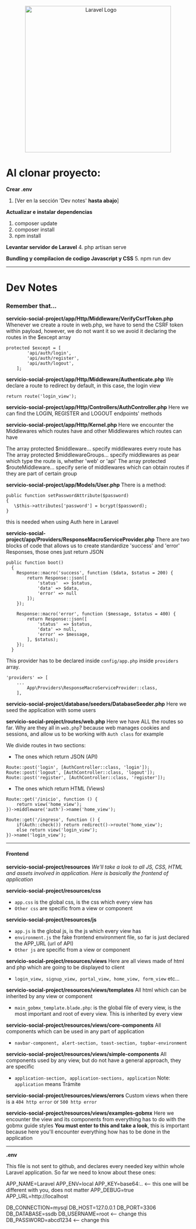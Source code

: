 <p align="center"><a href="https://laravel.com" target="_blank"><img src="https://raw.githubusercontent.com/laravel/art/master/logo-lockup/5%20SVG/2%20CMYK/1%20Full%20Color/laravel-logolockup-cmyk-red.svg" width="400" alt="Laravel Logo"></a></p>

# Al clonar proyecto:

**Crear .env**
1. [Ver en la sección 'Dev notes' **hasta abajo**]

**Actualizar e instalar dependencias**
1. composer update
2. composer install
3. npm install

**Levantar servidor de Laravel**
4. php artisan serve

**Bundling y compilacion de codigo Javascript y CSS**
5. npm run dev

---

# Dev Notes

### Remember that...

**servicio-social-project/app/Http/Middleware/VerifyCsrfToken.php**
Whenever we create a route in web.php, we have to send the CSRF token within payload, however, we do not want it so we avoid it 
declaring the routes in the $except array

```
protected $except = [
        'api/auth/login',
        'api/auth/register',
        'api/auth/logout',
    ];
```


**servicio-social-project/app/Http/Middleware/Authenticate.php**
We declare a route to redirect by default, in this case, the login view

```
return route('login_view');
```


**servicio-social-project/app/Http/Controllers/AuthController.php**
Here we can find the LOGIN, REGISTER and LOGOUT endpoints' methods


**servicio-social-project/app/Http/Kernel.php**
Here we encounter the Middlewares which routes have and other Middlewares which routes can have

The array protected $middleware... specify middlewares every route has
The array protected $middlewareGroups... specify middlewares as pear which type the route is, whether 'web' or 'api'
The array protected $routeMiddleware... specify serie of middlewares which can obtain routes if they are part of certain group


**servicio-social-project/app/Models/User.php**
There is a method:

```
public function setPasswordAttribute($password)
{
   \$this->attributes['password'] = bcrypt($password);
}
```

this is needed when using Auth here in Laravel


**servicio-social-project/app/Providers/ResponseMacroServiceProvider.php**
There are two blocks of code that allows us to create standardize 'success' and 'error' Responses, those ones just return JSON

```
public function boot()
  {
    Response::macro('success', function ($data, $status = 200) {
        return Response::json([
            'status'  => $status,
            'data' => $data,
            'error' => null
        ]);
    });

    Response::macro('error', function ($message, $status = 400) {
        return Response::json([
            'status'  => $status,
            'data' => null,
            'error' => $message,
        ], $status);
    });
  }
```

This provider has to be declared inside `config/app.php` inside `providers` array. 

```
'providers' => [
	...
        App\Providers\ResponseMacroServiceProvider::class,
    ],
```


**servicio-social-project/database/seeders/DatabaseSeeder.php**
Here we seed the application with some users

**servicio-social-project/routes/web.php**
Here we have ALL the routes so far. Why are they all in `web.php`? because web manages cookies and sessions, and allow us to be working with `Auth class` for example

We divide routes in two sections:
- The ones which return JSON (API)
```
Route::post('login', [AuthController::class, 'login']);
Route::post('logout', [AuthController::class, 'logout']);
Route::post('register', [AuthController::class, 'register']);
```

- The ones which return HTML (Views)
```
Route::get('/inicio', function () {
    return view('home_view');
})->middleware('auth')->name('home_view');

Route::get('/ingreso', function () {
    if(Auth::check()) return redirect()->route('home_view');
    else return view('login_view');
})->name('login_view');
```

---

#### Frontend

**servicio-social-project/resources**
*We'll take a look to all JS, CSS, HTML and assets involved in application. Here is basically the frontend of application*

**servicio-social-project/resources/css**
- `app.css` is the global css, is the css which every view has
- `Other css` are specific from a view or component

**servicio-social-project/resources/js**
- `app.js` is the global js, is the js which every view has
- `environment.js` the fake frontend environment file, so far is just declared the APP_URL (url of API)
- `Other js` are specific from a view or component

**servicio-social-project/resources/views**
Here are all views made of html and php which are going to be displayed to client
- `login_view, signup_view, portal_view, home_view, form_view` etc...

**servicio-social-project/resources/views/templates**
All html which can be inherited by any view or component
- `main_gobmx_template.blade.php`: is the global file of every view, is the most important and root of every view. This is inherited by every view

**servicio-social-project/resources/views/core-components**
All components which can be used in any part of application
- `navbar-component, alert-section, toast-section, topbar-environment`

**servicio-social-project/resources/views/simple-components**
All components used by any view, but do not have a general approach, they are specific
- `application-section, application-sections, application`
Note: `application` means Trámite

**servicio-social-project/resources/views/errors**
Custom views when there is a `404 http error` or `500 http error`

**servicio-social-project/resources/views/examples-gobmx**
Here we encounter the view and its components from everything has to do with the gobmx guide styles
**You must enter to this and take a look**, this is important because here you'll encounter everything how has to be done in the application 

---

**.env**

This file is not sent to github, and declares every needed key within whole Laravel application. 
So far we need to know about these ones:

APP_NAME=Laravel
APP_ENV=local
APP_KEY=base64:..  <-- this one will be different with you, does not matter
APP_DEBUG=true
APP_URL=http://localhost

DB_CONNECTION=mysql
DB_HOST=127.0.0.1
DB_PORT=3306
DB_DATABASE=ssdb
DB_USERNAME=root  <-- change this
DB_PASSWORD=abcd1234  <-- change this











